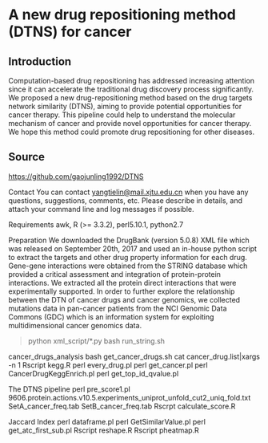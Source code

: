 A new drug repositioning method (DTNS) for cancer
=========================================================================================

Introduction
-----------------------------------------------------------------------------------
Computation-based drug repositioning has addressed increasing attention since it can accelerate the traditional drug discovery process significantly. We proposed a new drug-repositioning method based on the drug targets network similarity (DTNS), aiming to provide potential opportunities for cancer therapy. This pipeline could help to understand the molecular mechanism of cancer and provide novel opportunities for cancer therapy. We hope this method could promote drug repositioning for other diseases.

Source
-------------
https://github.com/gaojunling1992/DTNS

Contact
You can contact yangtielin@mail.xjtu.edu.cn when you have any questions, suggestions, comments, etc. Please describe in details, and attach your command line and log messages if possible.

Requirements
awk, R (>= 3.3.2), perl5.10.1, python2.7

Preparation
We downloaded the DrugBank (version 5.0.8) XML file which was released on September 20th, 2017 and used an in-house python script to extract the targets and other drug property information for each drug. Gene-gene interactions were obtained from the STRING database which provided a critical assessment and integration of protein-protein interactions. We extracted all the protein direct interactions that were experimentally supported. In order to further explore the relationship between the DTN of cancer drugs and cancer genomics, we collected mutations data in pan-cancer patients from the NCI Genomic Data Commons (GDC) which is an information system for exploiting multidimensional cancer genomics data.

>python xml_script/*.py
>bash run_string.sh


cancer_drugs_analysis
bash get_cancer_drugs.sh
cat cancer_drug.list|xargs -n 1 Rscript kegg.R
perl every_drug.pl
perl get_cancer.pl
perl CancerDrugKeggEnrich.pl
perl get_top_id_qvalue.pl

The DTNS pipeline
perl pre_score1.pl 9606.protein.actions.v10.5.experiments_uniprot_unfold_cut2_uniq_fold.txt SetA_cancer_freq.tab SetB_cancer_freq.tab
Rscrpt calculate_score.R

Jaccard Index
perl dataframe.pl
perl GetSimilarValue.pl
perl get_atc_first_sub.pl
Rscript reshape.R
Rscript pheatmap.R


